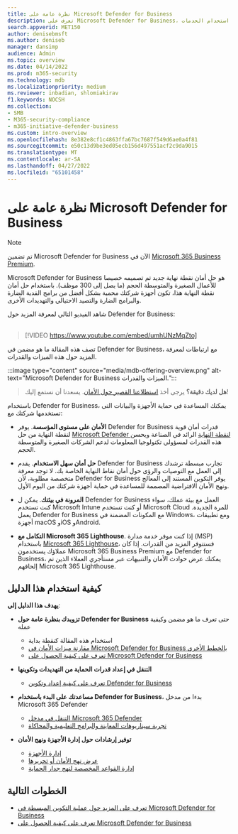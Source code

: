 ```yaml
---
title: نظرة عامة على Microsoft Defender for Business
description: تعرف على Microsoft Defender for Business، بما في ذلك الإعداد وبدء الاستخدام وكيفية استخدام الخدمات
search.appverid: MET150
author: denisebmsft
ms.author: deniseb
manager: dansimp
audience: Admin
ms.topic: overview
ms.date: 04/14/2022
ms.prod: m365-security
ms.technology: mdb
ms.localizationpriority: medium
ms.reviewer: inbadian, shlomiakirav
f1.keywords: NOCSH
ms.collection:
- SMB
- M365-security-compliance
- m365-initiative-defender-business
ms.custom: intro-overview
ms.openlocfilehash: 8e382e8cf1c4863ffa67bc7687f549d6ae0a4f81
ms.sourcegitcommit: e50c13d9be3ed05ecb156d497551acf2c9da9015
ms.translationtype: MT
ms.contentlocale: ar-SA
ms.lasthandoff: 04/27/2022
ms.locfileid: "65101458"
---
```

# <a name="overview-of-microsoft-defender-for-business"></a>نظرة عامة على Microsoft Defender for Business

> [!NOTE]
> تم تضمين Microsoft Defender for Business الآن في [Microsoft 365 Business Premium](../../business-premium/index.md). 

Microsoft Defender for Business هو حل أمان نقطة نهاية جديد تم تصميمه خصيصا للأعمال الصغيرة والمتوسطة الحجم (ما يصل إلى 300 موظف). باستخدام حل أمان نقطة النهاية هذا، تكون أجهزة شركتك محمية بشكل أفضل من برامج الفدية الضارة والبرامج الضارة والتصيد الاحتيالي والتهديدات الأخرى. 

شاهد الفيديو التالي لمعرفة المزيد حول Defender for Business: <br/><br/>

> [!VIDEO https://www.youtube.com/embed/umhUNzMqZto]

تصف هذه المقالة ما هو مضمن في Defender for Business، مع ارتباطات لمعرفة المزيد حول هذه الميزات والقدرات.

:::image type="content" source="media/mdb-offering-overview.png" alt-text="Microsoft Defender for Business الميزات والقدرات.":::

>
> **هل لديك دقيقة؟**
> يرجى أخذ <a href="https://microsoft.qualtrics.com/jfe/form/SV_0JPjTPHGEWTQr4y" target="_blank">استطلاعنا القصير حول الأمان</a>. يسعدنا أن نستمع إليك!
>

باستخدام Defender for Business، يمكنك المساعدة في حماية الأجهزة والبيانات التي تستخدمها شركتك مع:

- **الأمان على مستوى المؤسسة**. يوفر Defender for Business قدرات أمان قوية لنقطة النهاية من حل [Microsoft Defender لنقطة النهاية](../defender-endpoint/microsoft-defender-endpoint.md) الرائد في الصناعة ويحسن هذه القدرات لمسؤولي تكنولوجيا المعلومات لدعم الشركات الصغيرة والمتوسطة الحجم.

- **حل أمان سهل الاستخدام**. يقدم Defender for Business تجارب مبسطة ترشدك إلى العمل مع التوصيات والرؤى حول أمان نقاط النهاية الخاصة بك. لا توجد معرفة متخصصة مطلوبة، لأن Defender for Business يوفر التكوين المستند إلى المعالج ونهج الأمان الافتراضية المصممة للمساعدة في حماية أجهزة شركتك من اليوم الأول.

- **المرونة في بيئتك**. يمكن ل Defender for Business العمل مع بيئة عملك، سواء كنت تستخدم Microsoft Intune أو كنت تستخدم Microsoft Cloud للمرة الجديدة. يعمل Defender for Business مع المكونات المضمنة في Windows، ومع تطبيقات أجهزة macOS وiOS وAndroid.

- **التكامل مع Microsoft 365 Lighthouse**. إذا كنت موفر خدمة مدارة (MSP) باستخدام [Microsoft 365 Lighthouse](../../lighthouse/m365-lighthouse-overview.md)، فستتوفر المزيد من القدرات. إذا كان عملاؤك يستخدمون Microsoft 365 Business Premium مع Defender for Business، يمكنك عرض حوادث الأمان والتنبيهات عبر مستأجري العملاء الذين تم إلحاقهم Microsoft 365 Lighthouse.

## <a name="how-to-use-this-guide"></a>كيفية استخدام هذا الدليل

**يهدف هذا الدليل إلى**:

- **تزويدك بنظرة عامة حول Defender for Business** حتى تعرف ما هو مضمن وكيفية عمله
   - استخدام هذه المقالة كنقطة بداية
   - [مقارنة ميزات الأمان في Microsoft Defender for Business بالخطط الأخرى](compare-mdb-m365-plans.md) 
   - [تعرف على كيفية الحصول على Microsoft Defender for Business](get-defender-business.md)

- **التنقل في إعداد قدرات الحماية من التهديدات وتكوينها** 
   - [تعرف على كيفية إعداد وتكوين Defender for Business](mdb-setup-configuration.md)

- **مساعدتك على البدء باستخدام Defender for Business**، بدءا من مدخل Microsoft 365 Defender 
   - [التنقل في مدخل Microsoft 365 Defender](mdb-get-started.md)
   - [تجربة سيناريوهات المعاينة والبرامج التعليمية والمحاكاة](mdb-tutorials.md)

- **توفير إرشادات حول إدارة الأجهزة ونهج الأمان**
   - [إدارة الأجهزة](mdb-manage-devices.md)
   - [عرض نهج الأمان أو تحريرها](mdb-view-edit-policies.md)
   - [إدارة القواعد المخصصة لنهج جدار الحماية](mdb-custom-rules-firewall.md)  

## <a name="next-steps"></a>الخطوات التالية

- [تعرف على المزيد حول عملية التكوين المبسطة في Microsoft Defender for Business](mdb-simplified-configuration.md)
- [تعرف على كيفية الحصول على Microsoft Defender for Business](get-defender-business.md)
